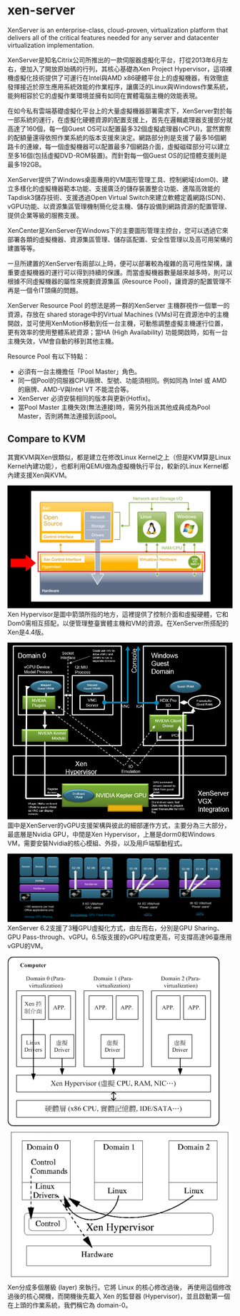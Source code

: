 # xen-server

XenServer is an enterprise-class, cloud-proven, virtualization platform that delivers all of the critical features needed for any server and datacenter virtualization implementation.

XenServer是知名Citrix公司所推出的一款伺服器虛擬化平台，打從2013年6月左右，便加入了開放原始碼的行列，其核心基礎為Xen Project Hypervisor，這項裸機虛擬化技術提供了可運行在Intel與AMD x86硬體平台上的虛擬機器，有效徹底發揮接近於原生應用系統效能的作業程序，讓廣泛的Linux與Windows作業系統，能夠相容於它的虛擬作業環境並擁有如同在實體電腦主機的效能表現。

在如今私有雲端基礎虛擬化平台上的大量虛擬機器部署需求下，XenServer對於每一部系統的運行，在虛擬化硬體資源的配置支援上，首先在邏輯處理器支援部分就高達了160個，每一個Guest OS可以配置最多32個虛擬處理器(vCPU)，當然實際的配額量還得依照作業系統的版本支援來決定。網路部分則是支援了最多16個網路卡的連線，每一個虛擬機器可以配置最多7個網路介面，虛擬磁碟部分可以建立至多16個(包括虛擬DVD-ROM裝置)。而針對每一個Guest OS的記憶體支援則是最多192GB。

XenServer提供了Windows桌面專用的VM圖形管理工具、控制網域(dom0)、建立多樣化的虛擬機器範本功能、支援廣泛的儲存裝置整合功能、進階高效能的Tapdisk3儲存技術、支援透過Open Virtual Switch來建立軟體定義網路(SDN)、vGPU功能、以資源集區管理機制簡化從主機、儲存設備到網路資源的配置管理、提供企業等級的服務支援。

XenCenter是XenServer在Windows下的主要圖形管理主控台，您可以透過它來部署各類的虛擬機器、資源集區管理、儲存區配置、安全性管理以及高可用架構的建置等等。

一旦所建置的XenServer有兩部以上時，便可以部署較為複雜的高可用性架構，讓重要虛擬機器的運行可以得到持續的保護。而當虛擬機器數量越來越多時，則可以根據不同虛擬機器的屬性來規劃資源集區 (Resource Pool)，讓資源的配置管理不再是一個令IT頭痛的問題。

XenServer Resource Pool 的想法是將一群的XenServer 主機群視作一個單一的資源，存放在 shared storage中的Virtual Machines (VMs)可在資源池中的主機開啟，並可使用XenMotion移動到任一台主機，可動態調整虛擬主機運行位置，更有效率的使用整體系統資源；當HA (High Availability) 功能開啟時，如有一台主機失效，VM會自動的移到其他主機。

Resource Pool 有以下特點：

* 必須有一台主機擔任「Pool Master」角色。
* 同一個Pool的伺服器CPU廠牌、型號、功能須相同。例如同為 Intel 或 AMD 的廠牌、AMD-V與Intel VT 不能混合等。 
* XenServer 必須安裝相同的版本與更新(Hotfix)。
* 當Pool Master 主機失效(無法連接)時，需另外指派其他成員成為Pool Master，否則將無法連接到該pool。

## Compare to KVM

其實KVM與Xen很類似，都是建立在修改Linux Kernel之上（但是KVM算是Linux Kernel內建功能），也都利用QEMU做為虛擬機執行平台，較新的Linux Kernel都內建支援Xen與KVM。

![alt text](xen-hypervisor.png "Xen Hypervisor")
Xen Hypervisor是圖中箭頭所指的地方，這裡提供了控制介面和虛擬硬體，它和Dom0需相互搭配，以便管理整臺實體主機和VM的資源。在XenServer所搭配的Xen是4.4版。

![alt text](vGPU.png "vGPU")
圖中是XenServer的vGPU支援架構與彼此的細部運作方式，主要分為三大部分，最底層是Nvidia GPU，中間是Xen Hypervisor，上層是dorm0和Windows VM，需要安裝Nvidia的核心模組、外掛，以及用戶端驅動程式。

![alt text](vGPU1.png "vGPU")
XenServer 6.2支援了3種GPU虛擬化方式，由左而右，分別是GPU Sharing、GPU Pass-through、vGPU。6.5版支援的vGPU程度更高，可支撐高達96臺應用vGPU的VM。

![alt text](hypervisor.png "hypervisor")
![alt text](hypervisor1.png "hypervisor")
Xen分成多個層級 (layer) 來執行。它將 Linux 的核心修改過後， 再使用這個修改過後的核心開機，而開機後先載入 Xen 的監督器 (Hypervisor)，並且啟動第一個在上頭的作業系統，我們稱它為 domain-0。

